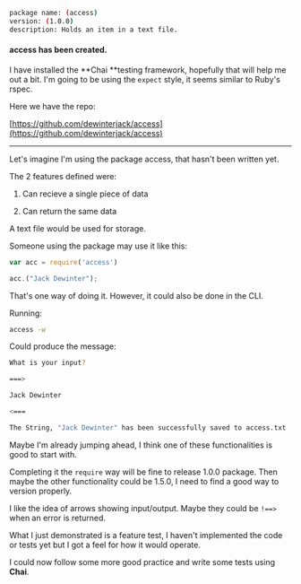 ```bash
package name: (access)
version: (1.0.0)
description: Holds an item in a text file.
```

#### access has been created.

I have installed the **Chai **testing framework, hopefully that will help me out a bit. I'm going to be using the `expect` style, it seems similar to Ruby's rspec.

Here we have the repo:

[https://github.com/dewinterjack/access](https://github.com/dewinterjack/access)

---

Let's imagine I'm using the package access, that hasn't been written yet.

The 2 features defined were:

1. Can recieve a single piece of data

2. Can return the same data

A text file would be used for storage.

Someone using the package may use it like this:

```js
var acc = require('access')

acc.("Jack Dewinter");
```

That's one way of doing it. However, it could also be done in the CLI.

Running:

```bash
access -w
```

Could produce the message:

```bash
What is your input?

===> 

Jack Dewinter

<===

The String, "Jack Dewinter" has been successfully saved to access.txt
```

Maybe I'm already jumping ahead, I think one of these functionalities is good to start with.

Completing it the `require` way will be fine to release 1.0.0 package. Then maybe the other functionality could be 1.5.0, I need to find a good way to version properly.

I like the idea of arrows showing input/output. Maybe they could be `!==>` when an error is returned.

What I just demonstrated is a feature test, I haven't implemented the code or tests yet but I got a feel for how it would operate.

I could now follow some more good practice and write some tests using **Chai**.



